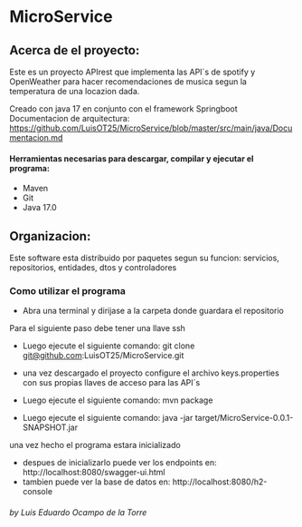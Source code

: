 # MicroService

## Acerca de el proyecto:
Este es un proyecto APIrest que implementa las API´s de spotify y OpenWeather
para hacer recomendaciones de musica segun la temperatura de una locazion dada.

Creado con java 17 en conjunto con el framework Springboot
Documentacion de arquitectura: https://github.com/LuisOT25/MicroService/blob/master/src/main/java/Documentacion.md
#### Herramientas necesarias para descargar, compilar y ejecutar el programa:
* Maven
* Git
* Java 17.0

## Organizacion:
Este software esta distribuido por paquetes segun su funcion:
servicios, repositorios, entidades, dtos y controladores 


### Como utilizar el programa

* Abra una terminal y dirijase a la carpeta donde guardara el repositorio

Para el siguiente paso debe tener una llave ssh
* Luego ejecute el siguiente comando: git clone git@github.com:LuisOT25/MicroService.git

* una vez descargado el proyecto configure el archivo keys.properties con sus propias llaves de acceso para las API´s
* Luego ejecute el siguiente comando: mvn package
* Luego ejecute el siguiente comando: java -jar target/MicroService-0.0.1-SNAPSHOT.jar

una vez hecho el programa estara inicializado
* despues de inicializarlo puede ver los endpoints en: http://localhost:8080/swagger-ui.html
* tambien puede ver la base de datos en: http://localhost:8080/h2-console

###### by _Luis Eduardo Ocampo de la Torre_
